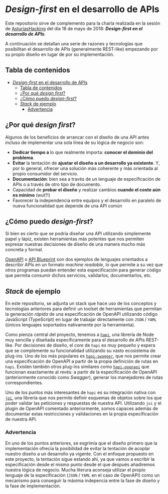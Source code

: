 # _Design-first_ en el desarrollo de APIs

Este repositorio sirve de complemento para la charla realizada en la sesión de
[AsturiasHacking](http://asturiashacking.org) del día 18 de mayo de 2018: **_Design-first en el desarrollo de APIs_**.

A continuación se detallan una serie de razones y tecnologías que posibilitan el desarrollo de APIs (generalmente REST-like) empezando por su propio diseño en lugar de por su implementación.

## Tabla de contenidos

<!-- TOC -->

* [_Design-first_ en el desarrollo de APIs](#_design-first_-en-el-desarrollo-de-apis)
  * [Tabla de contenidos](#tabla-de-contenidos)
  * [¿Por qué _design first_?](#¿por-qué-_design-first_)
  * [¿Cómo puedo _design-first_?](#¿cómo-puedo-_design-first_)
  * [_Stack_ de ejemplo](#_stack_-de-ejemplo)
    * [Advertencia](#advertencia)

<!-- /TOC -->

## ¿Por qué _design first_?

Algunos de los beneficios de arrancar con el diseño de una API antes incluso de implementar una sola línea de su lógica de negocio son:

* **Dedicar tiempo a** lo que realmente importa: **conocer el dominio del problema**.
* **Evitar** la tentación de **ajustar el diseño a un desarrollo ya existente**. Y, por lo general, ofrecer una solución más coherente y más orientada al propio consumidor del servicio.
* **Documentación**: bien sea a través de un lenguaje de especificación de APIs o a través de otro tipo de documento.
* Capacidad de **probar el diseño** y realizar cambios **cuando el coste aún es mínimo** (wut?!)
* Favorecer la independencia entre equipos y el desarrollo en paralelo de nueva funcionalidad que depende de una API común

## ¿Cómo puedo _design-first_?

Si bien es cierto que se podría diseñar una API utilizando simplemente papel y lápiz, existen herramientas más potentes que nos permiten expresar nuestras decisiones de diseño de una manera mucho más concreta y formal.

[OpenAPI](https://www.openapis.org/) o [API Blueprint](https://apiblueprint.org/) son dos ejemplos de lenguajes orientados a describir APIs en un formato _machine readable_, lo que permite a su vez que otros programas puedan entender esta especificación para generar código que permita consumir dichos servicios, validarlos, documentarlos, etc.

## _Stack_ de ejemplo

En este repositorio, se adjunta un stack que hace uso de los conceptos y tecnologías anteriores para definir un toolset de herramientas que permitan la generación _rápida_ de una especificación de OpenAPI utilizando código JavaScript (TypeScript) en lugar de trabajar directamente con `JSON` / `YAML` (únicos lenguajes soportados nativamente por la herramienta).

Como pienza central del proyecto, tenemos a [`hapi`](https://hapijs.com), una librería de Node muy sencilla y diseñada específicamente para el desarrollo de APIs REST-like. Por decisiones de diseño, el _core_ de `hapi` es muy pequeño y espera que se complemente su funcionalidad utilizando su vasto ecosistema de plug-ins. Uno de los más populares es [`hapi-swagger`](https://github.com/glennjones/hapi-swagger), que nos permite crear una especificación de OpenAPI a partir de la propia definición de rutas en `hapi`. Existen también otros plug-ins similares como [`hapi-openapi`](https://github.com/krakenjs/hapi-openapi) que funcionan exactamente al revés: a partir de la especificación de OpenAPI (anteriormente conocido como _Swagger_), generar los manejadores de rutas correspondientes.

Uno de los puntos más interesantes de `hapi` es su integración nativa con [`joi`](https://github.com/hapijs/joi), una librería que nos permite definir esquemas de objetos sobre los que poder validar las peticiones y respuestas de nuestra API. Utilizando `joi` y el plugin de OpenAPI comentado anteriormente, somos capaces además de documentar estas restricciones y validaciones en la propia especificación de nuestra API.

### Advertencia

En uno de los puntos anteriores, se esgrimía que el diseño primero que la implementación ofrecía la posibilidad de evitar la tentación de acoplar nuestro diseño a un desarrollo ya vigente. Con el enfoque propuesto en este proyecto, la tentación sigue estando ahí, ya que vamos a escribir la especificación desde el mismo punto desde el que después añadiremos nuestra lógica de negocio. Mucha literura aconseja utilizar el propio lenguaje de la especificación (`JSON` / `YAML` en el caso de OpenAPI) como un mecanismo para conseguir la máxima indepencia entre la fase de diseño y la fase de implementación.
